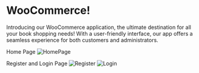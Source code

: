 # WooCommerce!
Introducing our WooCommerce application, the ultimate destination for all your book shopping needs! With a user-friendly interface, our app offers a seamless experience for both customers and administrators.

Home Page
![HomePage](https://github.com/robertfurdui26/WooCommerce/assets/125736128/d3a24044-17f5-40fb-b034-ab6a17b03078)

Register and Login Page
![Register](https://github.com/robertfurdui26/WooCommerce/assets/125736128/20fa73e1-0513-4dc7-8e68-8ae2ada8ae41)
![Login](https://github.com/robertfurdui26/WooCommerce/assets/125736128/5ba85a9e-4a8c-4fd1-a630-ff6bf144bc5a)



